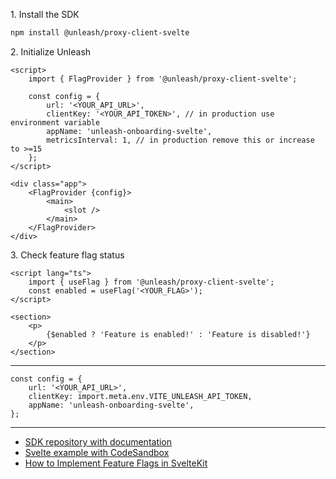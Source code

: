 1\. Install the SDK
```sh
npm install @unleash/proxy-client-svelte
```

2\. Initialize Unleash
```svelte
<script>
	import { FlagProvider } from '@unleash/proxy-client-svelte';

	const config = {
        url: '<YOUR_API_URL>',
        clientKey: '<YOUR_API_TOKEN>', // in production use environment variable
        appName: 'unleash-onboarding-svelte',
        metricsInterval: 1, // in production remove this or increase to >=15
	};
</script>

<div class="app">
	<FlagProvider {config}>
		<main>
			<slot />
		</main>
	</FlagProvider>
</div>
```

3\. Check feature flag status
```svelte
<script lang="ts">
	import { useFlag } from '@unleash/proxy-client-svelte';
	const enabled = useFlag('<YOUR_FLAG>');
</script>

<section>
    <p>
        {$enabled ? 'Feature is enabled!' : 'Feature is disabled!'}
    </p>
</section>
```
---
```svelte
const config = {
    url: '<YOUR_API_URL>',
    clientKey: import.meta.env.VITE_UNLEASH_API_TOKEN,
    appName: 'unleash-onboarding-svelte',
};
```

---
- [SDK repository with documentation](https://github.com/Unleash/proxy-client-svelte)
- [Svelte example with CodeSandbox](https://github.com/Unleash/unleash-sdk-examples/tree/main/Svelte)
- [How to Implement Feature Flags in SvelteKit](https://docs.getunleash.io/feature-flag-tutorials/sveltekit)
